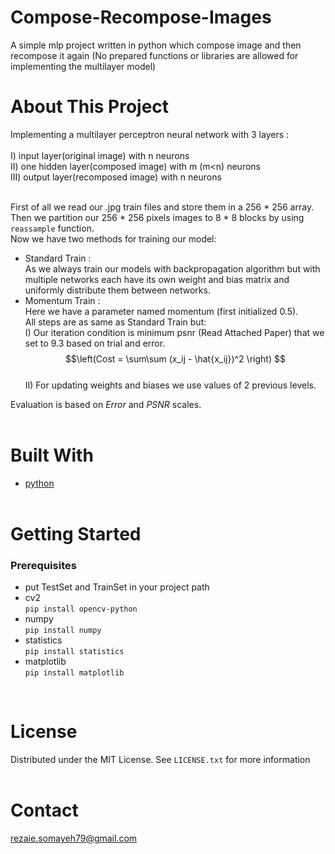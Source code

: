 # Compose-Recompose-Images
A simple mlp project written in python which compose image and then recompose it again (No prepared functions or libraries are allowed for implementing the multilayer model)


# About This Project
Implementing a multilayer perceptron neural network with 3 layers :<br /><br />
I) input layer(original image) with n neurons<br />
II) one hidden layer(composed image) with m (m<n) neurons<br />
III) output layer(recomposed image) with n neurons<br /><br />

First of all we read our .jpg train files and store them in a 256 * 256 array.<br />
Then we partition our  256 * 256  pixels images to  8 * 8  blocks by using `reassample` function.<br />
Now we have two methods for training our model:<br />
- Standard Train : <br />
As we always train our models with backpropagation algorithm but with multiple networks each have its own weight and bias matrix and uniformly distribute them between networks.<br />
- Momentum Train : <br />
Here we have a parameter named momentum (first initialized 0.5).<br />
All steps are as same as Standard Train but:<br />
I) Our iteration condition is minimum psnr (Read Attached Paper) that we set to 9.3 based on trial and error.<br />
$$\left(Cost = \sum\sum (x_ij - \hat{x_ij})^2 \right) $$ <br />
II) For updating weights and biases we use values of 2 previous levels.<br />


Evaluation is based on *Error* and *PSNR* scales.<br /><br />



# Built With
- [python](https://www.python.org/) <br /><br />

# Getting Started
### Prerequisites
- put TestSet and TrainSet in your project path
- cv2 <br />
    `pip install opencv-python` <br />
- numpy <br />
    `pip install numpy` <br />
- statistics <br />
    `pip install statistics` <br />
- matplotlib <br />
    `pip install matplotlib` <br />

    
<br />

# License
Distributed under the MIT License. See `LICENSE.txt` for more information
<br /><br />

# Contact
rezaie.somayeh79@gmail.com

